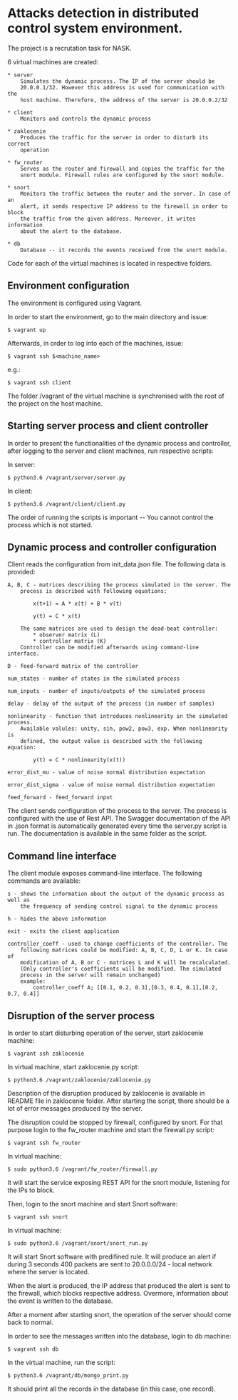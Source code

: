 # Attacks detection in distributed control system environment.

The project is a recrutation task for NASK.

6 virtual machines are created:

    * server 
        Simulates the dynamic process. The IP of the server should be
        20.0.0.1/32. However this address is used for communication with the
        host machine. Therefore, the address of the server is 20.0.0.2/32

    * client
        Monitors and controls the dynamic process

    * zaklocenie
        Produces the traffic for the server in order to disturb its correct
        operation

    * fw_router
        Serves as the router and firewall and copies the traffic for the
        snort module. Firewall rules are configured by the snort module.

    * snort
        Monitors the traffic between the router and the server. In case of an
        alert, it sends respective IP address to the firewall in order to block
        the traffic from the given address. Moreover, it writes information
        about the alert to the database.

    * db
        Database -- it records the events received from the snort module.

Code for each of the virtual machines is located in respective folders.

## Environment configuration

The environment is configured using Vagrant. 


In order to start the environment, go to the main directory and issue:

    $ vagrant up


Afterwards, in order to log into each of the machines, issue:

    $ vagrant ssh $<machine_name>

e.g.:

    $ vagrant ssh client


The folder /vagrant of the virtual machine is synchronised with the root of
the project on the host machine.
 

## Starting server process and client controller

In order to present the functionalities of the dynamic process and controller,
after logging to the server and client machines, run respective scripts:

In server:

    $ python3.6 /vagrant/server/server.py

In client:

    $ python3.6 /vagrant/client/client.py


The order of running the scripts is important -- You cannot control the process
which is not started.

## Dynamic process and controller configuration 

Client reads the configuration from init_data.json file. The following data
is provided:

    A, B, C - matrices describing the process simulated in the server. The
        process is described with following equations:
            
            x(t+1) = A * x(t) + B * v(t)

            y(t) = C * x(t)
        
        The same matrices are used to design the dead-beat controller:
            * observer matrix (L)
            * controller matrix (K)
        Controller can be modified afterwards using command-line interface.

    D - feed-forward matrix of the controller

    num_states - number of states in the simulated process

    num_inputs - number of inputs/outputs of the simulated process

    delay - delay of the output of the process (in number of samples)

    nonlinearity - function that introduces nonlinearity in the simulated process.
        Available valules: unity, sin, pow2, pow3, exp. When nonlinearity is
        defined, the output value is described with the following equation: 

            y(t) = C * nonlinearity(x(t))

    error_dist_mu - value of noise normal distribution expectation

    error_dist_sigma - value of noise normal distribution expectation

    feed_forward - feed_forward input
 

The client sends configuration of the process to the server. The
process is configured with the use of Rest API. The Swagger documentation
of the API in .json format is automatically generated every time the server.py
script is run. The documentation is available in the same folder as the script.

## Command line interface

The client module exposes command-line interface. The following commands are
available:

    s - shows the information about the output of the dynamic process as well as
        the frequency of sending control signal to the dynamic process

    h - hides the above information

    exit - exits the client application

    controller_coeff - used to change coefficients of the controller. The
        following matrices could be modified: A, B, C, D, L or K. In case of
        modification of A, B or C - matrices L and K will be recalculated.
        (Only controller's coefficients will be modified. The simulated
        process in the server will remain unchanged)
        example:  
            controller_coeff A; [[0.1, 0.2, 0.3],[0.3, 0.4, 0.1],[0.2, 0.7, 0.4]] 


## Disruption of the server process
 
In order to start disturbing operation of the server, start zaklocenie machine:

    $ vagrant ssh zaklocenie


In virtual machine, start zaklocenie.py script: 

    $ python3.6 /vagrant/zaklocenie/zaklocenie.py


Description of the disruption produced by zaklocenie is available in README
file in zaklocenie folder.
After starting the script, there should be a lot of error messages produced by
the server.


The disruption could be stopped by firewall, configured by snort.
For that purpose login to the fw_router machine and start the firewall.py
script:

    $ vagrant ssh fw_router 


In virtual machine:

    $ sudo python3.6 /vagrant/fw_router/firewall.py 


It will start the service exposing REST API for the snort module, listening for
the IPs to block.


Then, login to the snort machine and start Snort software:

    $ vagrant ssh snort 

In virtual machine:

    $ sudo python3.6 /vagrant/snort/snort_run.py 

It will start Snort software with predifined rule. It will produce an alert
if during 3 seconds 400 packets are sent to 20.0.0.0/24 - local network where
the server is located.

When the alert is produced, the IP address that produced the alert is sent to
the firewall, which blocks respective address. Overmore, information about
the event is written to the database.


After a moment after starting snort, the operation of the server should come
back to normal.


In order to see the messages written into the database, login to db machine: 

    $ vagrant ssh db


In the virtual machine, run the script:

    $ python3.6 /vagrant/db/mongo_print.py  
 

It should print all the records in the database (in this case, one record).








